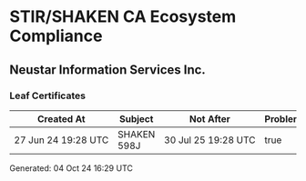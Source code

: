 # STIR/SHAKEN CA Ecosystem Compliance

## Neustar Information Services Inc.

### Leaf Certificates

| Created At | Subject | Not After | Problems | Link |
|------------|---------|-----------|----------|------|
| 27&#160;Jun&#160;24&#160;19:28&#160;UTC | SHAKEN 598J | 30&#160;Jul&#160;25&#160;19:28&#160;UTC | true | [view](../CERTS/3b3c2e30fab9b2795c931a5b76c2869e8b3181bdeda94ce241465f7426b47fe2/README.md) |


Generated: 04 Oct 24 16:29 UTC